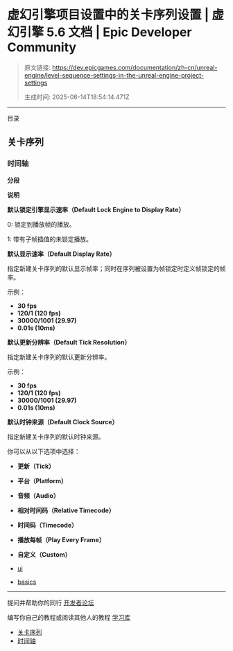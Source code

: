 # 虚幻引擎项目设置中的关卡序列设置 | 虚幻引擎 5.6 文档 | Epic Developer Community

> 原文链接: https://dev.epicgames.com/documentation/zh-cn/unreal-engine/level-sequence-settings-in-the-unreal-engine-project-settings
> 
> 生成时间: 2025-06-14T18:54:14.471Z

---

目录

## 关卡序列

### 时间轴

**分段**

**说明**

**默认锁定引擎显示速率（Default Lock Engine to Display Rate）**

0: 锁定到播放帧的播放。

1: 带有子帧插值的未锁定播放。

**默认显示速率（Default Display Rate）**

指定新建关卡序列的默认显示帧率；同时在序列被设置为帧锁定时定义帧锁定的帧率。

示例：

-   **30 fps**
-   **120/1 (120 fps)**
-   **30000/1001 (29.97)**
-   **0.01s (10ms)**

**默认更新分辨率（Default Tick Resolution）**

指定新建关卡序列的默认更新分辨率。

示例：

-   **30 fps**
-   **120/1 (120 fps)**
-   **30000/1001 (29.97)**
-   **0.01s (10ms)**

**默认时钟来源（Default Clock Source）**

指定新建关卡序列的默认时钟来源。

你可以从以下选项中选择：

-   **更新（Tick）**
-   **平台（Platform）**
-   **音频（Audio）**
-   **相对时间码（Relative Timecode）**
-   **时间码（Timecode）**
-   **播放每帧（Play Every Frame）**
-   **自定义（Custom）**

-   [ui](https://dev.epicgames.com/community/search?query=ui)
-   [basics](https://dev.epicgames.com/community/search?query=basics)

* * *

提问并帮助你的同行 [开发者论坛](https://forums.unrealengine.com/categories?tag=unreal-engine)

编写你自己的教程或阅读其他人的教程 [学习库](https://dev.epicgames.com/community/unreal-engine/learning)

-   [关卡序列](/documentation/zh-cn/unreal-engine/level-sequence-settings-in-the-unreal-engine-project-settings#%E5%85%B3%E5%8D%A1%E5%BA%8F%E5%88%97)
-   [时间轴](/documentation/zh-cn/unreal-engine/level-sequence-settings-in-the-unreal-engine-project-settings#%E6%97%B6%E9%97%B4%E8%BD%B4)